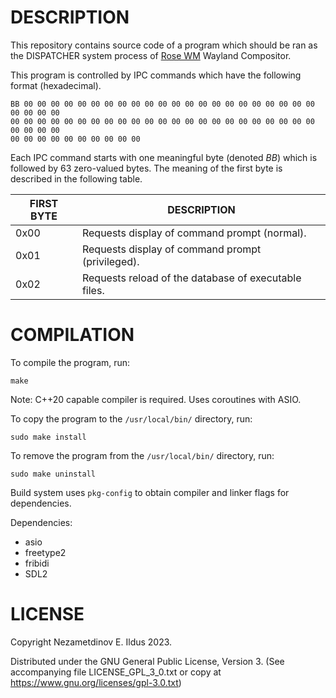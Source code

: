 # DESCRIPTION
This repository contains source code of a program which should be ran as the
DISPATCHER system process of [Rose WM](https://github.com/everard/rosewm)
Wayland Compositor.

This program is controlled by IPC commands which have the following format
(hexadecimal).

```
BB 00 00 00 00 00 00 00 00 00 00 00 00 00 00 00 00 00 00 00 00 00 00 00 00 00 00
00 00 00 00 00 00 00 00 00 00 00 00 00 00 00 00 00 00 00 00 00 00 00 00 00 00 00
00 00 00 00 00 00 00 00 00 00
```

Each IPC command starts with one meaningful byte (denoted *BB*) which is
followed by 63 zero-valued bytes. The meaning of the first byte is described in
the following table.

| FIRST BYTE | DESCRIPTION                                          |
|------------|------------------------------------------------------|
| 0x00       | Requests display of command prompt (normal).         |
| 0x01       | Requests display of command prompt (privileged).     |
| 0x02       | Requests reload of the database of executable files. |

# COMPILATION
To compile the program, run:
```
make
```

Note: C++20 capable compiler is required. Uses coroutines with ASIO.

To copy the program to the `/usr/local/bin/` directory, run:
```
sudo make install
```

To remove the program from the `/usr/local/bin/` directory, run:
```
sudo make uninstall
```

Build system uses `pkg-config` to obtain compiler and linker flags for
dependencies.

Dependencies:
 * asio
 * freetype2
 * fribidi
 * SDL2

# LICENSE
Copyright Nezametdinov E. Ildus 2023.

Distributed under the GNU General Public License, Version 3.
(See accompanying file LICENSE_GPL_3_0.txt or copy at
https://www.gnu.org/licenses/gpl-3.0.txt)
